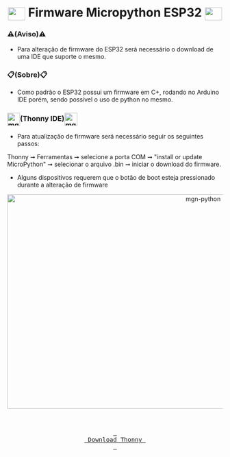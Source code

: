 <h1 align="center">
   <img align="center" alt="mgn-python" height="30" width="40" src="https://cdn.jsdelivr.net/gh/devicons/devicon/icons/python/python-original.svg"> Firmware Micropython ESP32 <img align="center" alt="mgn-Csharp" height="30" width="40" src="https://cdn.jsdelivr.net/gh/devicons/devicon/icons/python/python-original.svg">
 </h1>

### ⚠️(Aviso)⚠️
- Para alteração de firmware do ESP32 será necessário o download de uma IDE que suporte o mesmo.
    
### 📋(Sobre)📋
- Como padrão o ESP32 possui um firmware em C+, rodando no Arduino IDE porém, sendo possível o uso de python no mesmo.

<h3><img align="center" alt="mgn-Csharp" height="30" width="30" src="https://user-images.githubusercontent.com/111460258/208281320-d530f7af-246f-4733-8246-5872b1082887.png">(Thonny IDE)<img align="center" alt="mgn-Csharp" height="30" width="30" src="https://user-images.githubusercontent.com/111460258/208281320-d530f7af-246f-4733-8246-5872b1082887.png"></h3>

- Para atualização de firmware será necessário seguir os seguintes passos:

Thonny ➞ Ferramentas ➞ selecione a porta COM ➞ "install or update MicroPython" ➞ selecionar o arquivo .bin ➞ iniciar o download do firmware.
- Alguns dispositivos requerem que o botão de boot esteja pressionado durante a alteração de firmware

<div align="center">
<img align="center" alt="mgn-python" height="500" width="900" src="https://user-images.githubusercontent.com/111460258/208281512-abf744d8-2e59-4ec9-b609-6e438e61a2c4.png"
</div>


<div align = center>
         
<br>
<br>

[<kbd> <br> Download Thonny <br> </kbd>][KBD]
</div>

<br>
<br>

<!---------------------------------------------------------------------------->

[KBD]: https://thonny.org/
